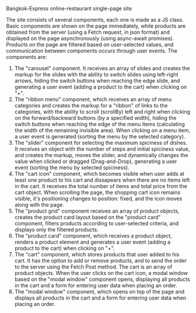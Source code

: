 Bangkok-Express online-restaurant single-page site

The site consists of several components, each one is made as a JS class. Basic components are shown on the page immediately, while products are obtained from the server (using a Fetch request, in json format) and displayed on the page asynchronously (using async-await promises). Products on the page are filtered based on user-selected values, and communication between components occurs through user events.
The components are:
1. The "carousel" component. It receives an array of slides and creates the markup for the slides with the ability to switch slides using left-right arrows, hiding the switch buttons when reaching the edge slide, and generating a user event (adding a product to the cart) when clicking on "+".
2. The "ribbon menu" component, which receives an array of menu categories and creates the markup for a "ribbon" of links to the categories, with the ability to scroll (scrollBy) left and right when clicking on the forward/backward buttons (by a specified width), hiding the switch buttons when reaching the edge of the menu items (calculating the width of the remaining invisible area). When clicking on a menu item, a user event is generated (sorting the menu by the selected category).
3. The "slider" component for selecting the maximum spiciness of dishes. It receives an object with the number of steps and initial spiciness value, and creates the markup, moves the slider, and dynamically changes the value when clicked or dragged (Drag-and-Drop), generating a user event (sorting the menu by selected spiciness).
4. The "cart icon" component, which becomes visible when user adds at least one product to his cart and dissapears when there are no items left in the cart. It receives the total number of items and total price from the cart object. When scrolling the page, the shopping cart icon remains visible, it's positioning changes to position: fixed, and the icon moves along with the page.
5. The "product grid" component receives an array of product objects, creates the product card layout based on the "product card" component, filters products according to user-selected criteria, and displays only the filtered products.
6. The "product card" component, which receives a product object, renders a product element and generates a user event (adding a product to the cart) when clicking on "+".
7. The "cart" component, which stores products that user added to his cart. It has the option to add or remove products, and to send the order to the server using the Fetch Post method. The cart is an array of product objects. When the user clicks on the cart icon, a modal window based on the "modal window" component opens, displaying all products in the cart and a form for entering user data when placing an order.
8. The "modal window" component, which opens on top of the page and displays all products in the cart and a form for entering user data when placing an order.
